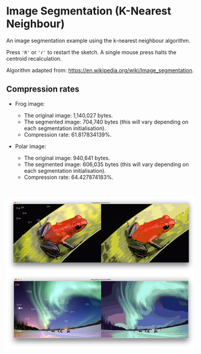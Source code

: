# Image Segmentation (K-Nearest Neighbour) #

An image segmentation example using the k-nearest neighbour algorithm.

Press `'R'` or `'r'` to restart the sketch. A single mouse press halts the centroid recalculation.

Algorithm adapted from: https://en.wikipedia.org/wiki/Image_segmentation.

## Compression rates

* Frog image:
  * The original image: 1,140,027 bytes.
  * The segmented image: 704,740 bytes (this will vary depending on each segmentation initialisation).
  * Compression rate: 61.817834139%.


* Polar image:
  * The original image: 940,641 bytes.
  * The segmented image: 606,035 bytes (this will vary depending on each segmentation initialisation).
  * Compression rate: 64.427874183%.

</br>
<p align="center">
  <img src="images/screenShot-01.png"/>
  <img src="images/screenShot-02.png"/>
</p>
